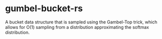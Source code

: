 # gumbel-bucket-rs

A bucket data structure that is sampled using the Gambel-Top trick, which allows for O(1) sampling from a distribution
approximating the softmax distribution.
